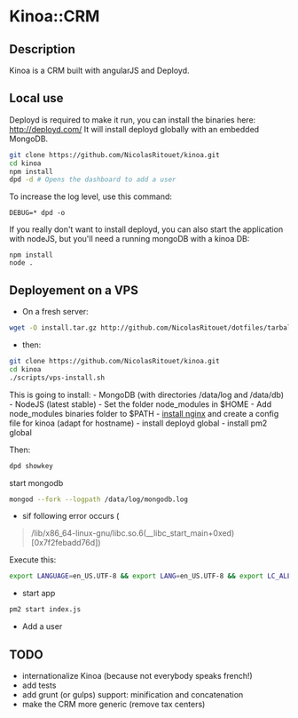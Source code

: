 Kinoa::CRM
=======

Description
-----------
Kinoa is a CRM built with angularJS and Deployd.

Local use
-----------
Deployd is required to make it run, you can install the binaries here:
http://deployd.com/
It will install deployd globally with an embedded MongoDB.

````bash
git clone https://github.com/NicolasRitouet/kinoa.git
cd kinoa
npm install
dpd -d # Opens the dashboard to add a user
````
To increase the log level, use this command:
````
DEBUG=* dpd -o
````

If you really don't want to install deployd, you can also start the application with nodeJS, but you'll need a running mongoDB with a kinoa DB:
````
npm install
node .
````

Deployement on a VPS
-------------------
- On a fresh server:
````bash
wget -O install.tar.gz http://github.com/NicolasRitouet/dotfiles/tarball/master --no-check-certificate && tar zxvf install.tar.gz && cd *dotfiles* && ./install.sh
````
- then:
````bash
git clone https://github.com/NicolasRitouet/kinoa.git
cd kinoa
./scripts/vps-install.sh
````
This is going to install:
	- MongoDB (with directories /data/log and /data/db)
	- NodeJS (latest stable)
    	- Set the folder node_modules in $HOME
		- Add node_modules binaries folder to $PATH
	- [install nginx](https://github.com/NicolasRitouet/kinoa/blob/master/scripts/vps-install.sh#L107) and create a config file for kinoa (adapt for hostname)
    - install deployd global
	- install pm2 global
    
Then:
````bash
dpd showkey
````
start mongodb
````bash
mongod --fork --logpath /data/log/mongodb.log
````
- sif following error occurs (
> /lib/x86_64-linux-gnu/libc.so.6(__libc_start_main+0xed) [0x7f2febadd76d])

Execute this:
````bash
export LANGUAGE=en_US.UTF-8 && export LANG=en_US.UTF-8 && export LC_ALL=en_US.UTF-8 && locale-gen en_US.UTF-8 && sudo dpkg-reconfigure locales
````
- start app
````bash
pm2 start index.js
````
- Add a user



TODO
---
- internationalize Kinoa (because not everybody speaks french!)
- add tests
- add grunt (or gulps) support: minification and concatenation
- make the CRM more generic (remove tax centers)